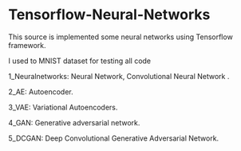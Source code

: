 # Tensorflow-Neural-Networks
This source is implemented some neural networks using Tensorflow framework.

I used to MNIST dataset for testing all code

1_Neuralnetworks: Neural Network, Convolutional Neural Network . 

2_AE: Autoencoder.

3_VAE: Variational Autoencoders.

4_GAN: Generative adversarial network.

5_DCGAN: Deep Convolutional Generative Adversarial Network.
